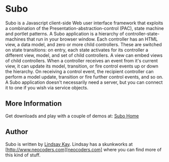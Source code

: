 # Subo
Subo is a Javascript client-side Web user interface framework that exploits a combination of the Presentation-abstraction-control (PAC), state machine and portlet patterns. A Subo application is a hierarchy of controller-state-machines that run in your browser window. Each controller has an HTML view, a data model, and zero or more child controllers. These are switched on state transitions: on entry, each state activates for its controller a different view, model, and set of child controllers. A view can embed views of child controllers. When a controller receives an event from it's current view, it can update its model, transition, or fire control events up or down the hierarchy. On receiving a control event, the recipient controller can perform a model update, transition or fire further control events, and so on. A Subo application doesn't necessarily need a server, but you can connect it to one if you wish via service objects.

## More Information
Get downloads and play with a couple of demos at: [Subo Home][subo-home]

## Author

Subo is written by [Lindsay Kay][neocoders-github]. Lindsay has a skunkworks at [http://www.neocoders.com][neocoders.com] where you can find more of this kind of stuff.

[subo-home]: http://www.neocoders.com/portal/projects/subo
[neocoders-github]: http://github.com/neocoders
[neocoders.com]: http://www.neocoders.com

